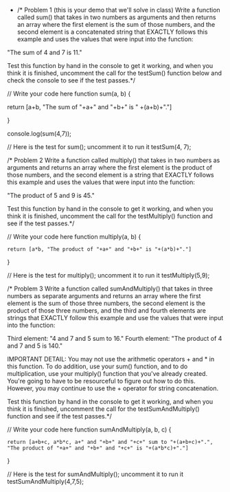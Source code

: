    - /* Problem 1 (this is your demo that we'll solve in class)
Write a function called sum() that takes in two numbers as arguments and then returns an array where the first element is the sum of those numbers, and the second element is a concatenated string that EXACTLY follows this example and uses the values that were input into the function:

"The sum of 4 and 7 is 11."

Test this function by hand in the console to get it working, and when you think it is finished, uncomment the call for the testSum() function below and check the console to see if the test passes.*/

// Write your code here
function sum(a, b) { 

   return [a+b, "The sum of "+a+" and "+b+" is " +(a+b)+"."]
  
}

console.log(sum(4,7));

// Here is the test for sum(); uncomment it to run it
testSum(4, 7);

/* Problem 2
Write a function called multiply() that takes in two numbers as arguments and returns an array where the first element is the product of those numbers, and the second element is a string that EXACTLY follows this example and uses the values that were input into the function:

"The product of 5 and 9 is 45."

Test this function by hand in the console to get it working, and when you think it is finished, uncomment the call for the testMultiply() function and see if the test passes.*/

// Write your code here
function multiply(a, b) { 

    return [a*b, "The product of "+a+" and "+b+" is "+(a*b)+"."]
}

// Here is the test for multiply(); uncomment it to run it
testMultiply(5,9);


/* Problem 3
Write a function called sumAndMultiply() that takes in three numbers as separate arguments and returns an array where the first element is the sum of those three numbers, the second element is the product of those three numbers,  and the third and fourth elements are strings that EXACTLY follow this example and use the values that were input into the function:

Third element: "4 and 7 and 5 sum to 16."
Fourth element: "The product of 4 and 7 and 5 is 140."

IMPORTANT DETAIL: You may not use the arithmetic operators + and * in this function. To do addition, use your sum() function, and to do multiplication, use your multiply() function that you've already created. You're going to have to be resourceful to figure out how to do this. However, you may continue to use the + operator for string concatenation.

Test this function by hand in the console to get it working, and when you think it is finished, uncomment the call for the testSumAndMultiply() function and see if the test passes.*/

// Write your code here
function sumAndMultiply(a, b, c) { 

    return [a+b+c, a*b*c, a+" and "+b+" and "+c+" sum to "+(a+b+c)+".", "The product of "+a+" and "+b+" and "+c+" is "+(a*b*c)+"."]
    
}

// Here is the test for sumAndMultiply(); uncomment it to run it
testSumAndMultiply(4,7,5);



